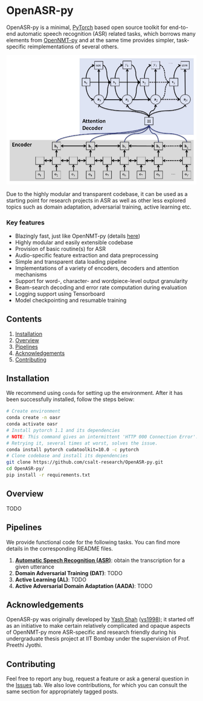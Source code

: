 # OpenASR-py

OpenASR-py is a minimal, [PyTorch](https://github.com/pytorch/pytorch) based open source toolkit for end-to-end automatic speech recognition (ASR) related tasks, which borrows many elements from [OpenNMT-py](https://github.com/OpenNMT/OpenNMT-py) and at the same time provides simpler, task-specific reimplementations of several others. 

![Attention-based encoder-decoder model for ASR](asr-erd.jpg "*Source: https://www.clsp.jhu.edu/workshops/18-workshop/multilingual-end-end-asr-incomplete-data/*")

Due to the highly modular and transparent codebase, it can be used as a starting point for research projects in ASR as well as other less explored topics such as domain adaptation, adversarial training, active learning etc.

### Key features
* Blazingly fast, just like OpenNMT-py (details [here](https://github.com/OpenNMT/OpenNMT-py/issues/552#issuecomment-363291799))
* Highly modular and easily extensible codebase
* Provision of basic routine(s) for ASR
* Audio-specific feature extraction and data preprocessing
* Simple and transparent data loading pipeline
* Implementations of a variety of encoders, decoders and attention mechanisms
* Support for word-, character- and wordpiece-level output granularity
* Beam-search decoding and error rate computation during evaluation
* Logging support using Tensorboard
* Model checkpointing and resumable training

## Contents
1. [Installation](#installation)
2. [Overview](#overview)
3. [Pipelines](#pipelines)
4. [Acknowledgements](#acknowledgements)
5. [Contributing](#contributing)

## Installation

We recommend using `conda` for setting up the environment. After it has been successfully installed, follow the steps below:
```bash
# Create environment
conda create -n oasr
conda activate oasr
# Install pytorch 1.1 and its dependencies
# NOTE: This command gives an intermittent 'HTTP 000 Connection Error'. 
# Retrying it, several times at worst, solves the issue.
conda install pytorch cudatoolkit=10.0 -c pytorch
# Clone codebase and install its dependencies
git clone https://github.com/csalt-research/OpenASR-py.git
cd OpenASR-py/
pip install -r requirements.txt
```

## Overview

TODO

## Pipelines

We provide functional code for the following tasks. You can find more details in the corresponding README files.

1. [**Automatic Speech Recognition (ASR)**](pipelines/ASR): obtain the transcription for a given utterance
2. **Domain Adversarial Training (DAT)**: TODO
3. **Active Learning (AL)**: TODO
4. **Active Adversarial Domain Adaptation (AADA)**: TODO

## Acknowledgements
OpenASR-py was originally developed by [Yash Shah](https://ys1998.github.io) ([ys1998](https://github.com/ys1998)); it started off as an initiative to make certain relatively complicated and opaque aspects of OpenNMT-py more ASR-specific and research friendly during his undergraduate thesis project at IIT Bombay under the supervision of Prof. Preethi Jyothi.

## Contributing
Feel free to report any bug, request a feature or ask a general question in the [Issues](https://github.com/csalt-research/OpenASR-py/issues) tab. We also love contributions, for which you can consult the same section for appropriately tagged posts. 